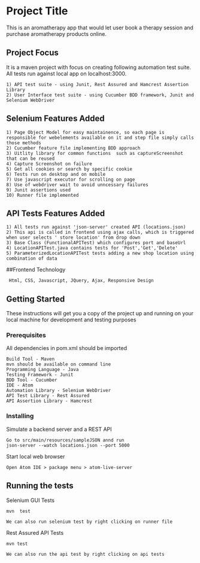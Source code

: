 # Project Title

This is an aromatherapy app that would let user book a therapy session and purchase aromatherapy products online.

## Project Focus

It is a maven project with focus on creating following automation test suite. All tests run against local app on localhost:3000.  
```
1) API test suite - using Junit, Rest Assured and Hamcrest Assertion Library 
2) User Interface test suite - using Cucumber BDD framework, Junit and  Selenium WebDriver
```

## Selenium Features Added

```
1) Page Object Model for easy maintainence, so each page is responsible for webelements available on it and step file simply calls those methods
2) Cucumber feature file implementing BDD approach
3) Uitlity library for common functions  such as captureScreenshot that can be reused
4) Capture Screenshot on failure
5) Get all cookies or search by specific cookie
6) Tests run on desktop and on mobile
7) Use javascript executor for scrolling on page
8) Use of webdriver wait to avoid unncessary failures
9) Junit assertions used
10) Runner file implemented
```

## API Tests Features Added

```
1) All tests run against 'json-server' created API (locations.json)
2) This api is called in frontend using ajax calls, which is triggered when user selects ' store location' from drop down
3) Base Class (FunctionalAPITest) which configures port and baseUrl
4) LocationAPITest.java contains tests for 'Post','Get','Delete'
5) ParameterizedLocationAPITest tests adding a new shop location using combination of data

```

##Frontend Technology
```
 Html, CSS, Javascript, JQuery, Ajax, Responsive Design   
```

## Getting Started

These instructions will get you a copy of the project up and running on your local machine for development and testing purposes

### Prerequisites 

All dependencies in pom.xml should be imported
```
Build Tool - Maven
mvn should be available on command line
Programming Language - Java
Testing Framework - Junit
BDD Tool - Cucumber
IDE - Atom
Automation Library - Selenium WebDriver
API Test Library - Rest Assured
API Assertion Library - Hamcrest
```

### Installing

Simulate a backend server and a REST API 
```
Go to src/main/resources/sampleJSON annd run 
json-server --watch locations.json --port 5000
```
Start local web browser 
```
Open Atom IDE > package menu > atom-live-server

```

## Running the tests

Selenium GUI Tests 

```
mvn  test

We can also run selenium test by right clicking on runner file
```

Rest Assured API Tests

```
mvn test

We can also run the api test by right clicking on api tests
```



